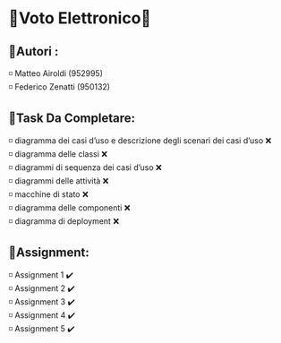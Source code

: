 # 📕Voto Elettronico📕

## 👥Autori : 
<p> 
◽ Matteo Airoldi (952995)<br>
◽ Federico Zenatti (950132) <br>
</p>


## 📌Task Da Completare:
<p> 
◽  diagramma dei casi d’uso e descrizione degli scenari dei casi d’uso ❌<br>
◽ diagramma delle classi ❌ <br>
◽ diagrammi di sequenza dei casi d’uso ❌<br>
◽ diagrammi delle attività ❌<br>
◽ macchine di stato ❌<br>
◽ diagramma delle componenti ❌<br>
◽ diagramma di deployment ❌<br>

</p>


## 📑Assignment:
<p> 
◽ Assignment 1 ✔️ <br>
◽ Assignment 2 ✔️ <br>
◽ Assignment 3 ✔️ <br>
◽ Assignment 4 ✔️ <br>
◽ Assignment 5 ✔️ <br>
  
</p>



